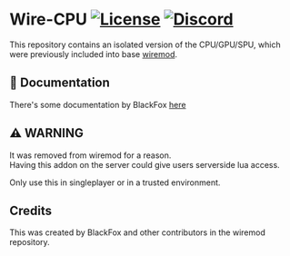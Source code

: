 # Wire-CPU [![License](https://img.shields.io/github/license/wiremod/wire?color=red)](LICENSE) [![Discord](https://img.shields.io/discord/231131817640460288?label=Discord&logo=discord&logoColor=ffffff&labelColor=7289DA&color=2c2f33)](https://discord.gg/H8UKY3Y)

This repository contains an isolated version of the CPU/GPU/SPU, which were previously included into base [wiremod](https://github.com/wiremod/wire).

## 📖 Documentation

There's some documentation by BlackFox [here](https://github.com/wiremod/Miscellaneous/blob/master/CPU%20%26%20GPU/zcpudocs/zcpudoc.pdf)

## ⚠️ WARNING

It was removed from wiremod for a reason.  
Having this addon on the server could give users serverside lua access.

Only use this in singleplayer or in a trusted environment.

## Credits

This was created by BlackFox and other contributors in the wiremod repository.